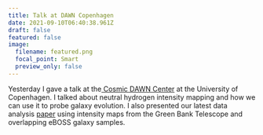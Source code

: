 ```yaml
---
title: Talk at DAWN Copenhagen
date: 2021-09-10T06:40:38.961Z
draft: false
featured: false
image:
  filename: featured.png
  focal_point: Smart
  preview_only: false
---
```

Yesterday I gave a talk at the[ Cosmic DAWN Center](https://dawn.nbi.ku.dk/) at the University of Copenhagen. I talked about neutral hydrogen intensity mapping and how we can use it to probe galaxy evolution. I also presented our latest data analysis [paper](https://arxiv.org/abs/2102.04946) using intensity maps from the Green Bank Telescope and overlapping eBOSS galaxy samples.
